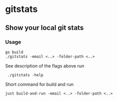 # gitstats

## Show your local git stats

### Usage

```
go build
./gitstats -email <..> -folder-path <..>
```

See description of the flags above run

```
 ./gitstats -help
```

Short command for build and run

```
just build-and-run -email <..> -folder-path <..>

```
